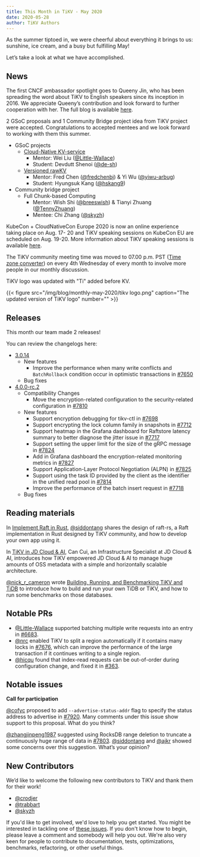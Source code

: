 ```yaml
---
title: This Month in TiKV - May 2020
date: 2020-05-28
author: TiKV Authors
---
```


As the summer tiptoed in, we were cheerful about everything it brings to us: sunshine, ice cream, and a busy but fulfilling May!

Let’s take a look at what we have accomplished.

## News

The first CNCF ambassador spotlight goes to Queeny Jin, who has been spreading the word about TiKV to English speakers since its inception in 2016. We appreciate Queeny’s contribution and look forward to further cooperation with her. The full blog is available [here](https://www.cncf.io/blog/2020/05/01/cncf-ambassador-spotlight-queeny-jin-of-tikv/).

2 GSoC proposals and 1 Community Bridge project idea from TiKV project were accepted. Congratulations to accepted mentees and we look forward to working with them this summer.

*   GSoC projects
    *   [Cloud-Native KV-service](https://summerofcode.withgoogle.com/projects/#5083657930276864) 
        *   Mentor: Wei Liu ([@Little-Wallace](https://github.com/Little-Wallace))
        *   Student: Devdutt Shenoi ([@de-sh](https://github.com/de-sh))
    *   [Versioned rawKV](https://summerofcode.withgoogle.com/projects/#6520944794796032)<span style="text-decoration:underline;"> </span>
        *   Mentor: Fred Chen ([@fredchenbj](https://github.com/fredchenbj)) & Yi Wu ([@yiwu-arbug](https://github.com/yiwu-arbug))
        *   Student: Hyungsuk Kang ([@hskang9](https://github.com/hskang9))
*   Community bridge project
    *   Full Chunk-based Computing
        *   Mentor: Wish Shi ([@breeswish](https://github.com/breeswish)) & Tianyi Zhuang ([@TennyZhuang](https://github.com/TennyZhuang))
        *   Mentee: Chi Zhang ([@skyzh](https://github.com/skyzh))

KubeCon + CloudNativeCon Europe 2020 is now an online experience taking place on Aug. 17- 20 and TiKV speaking sessions on KubeCon EU are scheduled on Aug. 19-20. More information about TiKV speaking sessions is available [here](https://events.linuxfoundation.org/kubecon-cloudnativecon-europe/program/schedule/).

The TiKV community meeting time was moved to 07.00 p.m. PST ([Time zone converter](https://www.google.com/search?sxsrf=ALeKk01UVqm3BLWjN2AJxMSG73KiUqUdDw%3A1589771998935&ei=3v7BXuDQOJSl-QaKq62ICQ&q=7pm+PST&oq=7pm+PST&gs_lcp=CgZwc3ktYWIQAzIECAAQQzIECAAQQzIECAAQQzIECAAQQzIECAAQQzIECAAQQzICCAAyAggAMgYIABAHEB4yAggAOgQIABBHOggIABAHEAoQHlDQWFicXGC-ZWgAcAF4AIABmwGIAa4CkgEDMC4ymAEAoAEBqgEHZ3dzLXdpeg&sclient=psy-ab&ved=0ahUKEwjgt5SaurzpAhWUUt4KHYpVC5EQ4dUDCAw&uact=5)) on every 4th Wednesday of every month to involve more people in our monthly discussion.

TiKV logo was updated with "Ti" added before KV.

{{< figure src="/img/blog/monthly-may-2020/tikv logo.png" caption="The updated version of TiKV logo" number="" >}}

## Releases

This month our team made 2 releases!

You can review the changelogs here:

*   [3.0.14](https://github.com/tikv/tikv/releases/tag/v3.0.14)
    *   New features
        *   Improve the performance when many write conflicts and  `BatchRollback` condition occur in optimistic transactions in [#7650](https://github.com/tikv/tikv/pull/7605)
    *   Bug fixes
*   [4.0.0-rc.2](https://github.com/tikv/tikv/releases/tag/v4.0.0-rc.2)
    *   Compatibility Changes
        *   Move the encryption-related configuration to the security-related configuration in [#7810](https://github.com/tikv/tikv/pull/7810)
    *   New features
        *   Support encryption debugging for tikv-ctl in [#7698](https://github.com/tikv/tikv/pull/7698)
        *   Support encrypting the lock column family in snapshots in [#7712](https://github.com/tikv/tikv/pull/7712)
        *   Support heatmap in the Grafana dashboard for Raftstore latency summary to better diagnose the jitter issue in [#7717](https://github.com/tikv/tikv/pull/7717)
        *   Support setting the upper limit for the size of the gRPC message in [#7824](https://github.com/tikv/tikv/pull/7824)
        *   Add in Grafana dashboard the encryption-related monitoring metrics in [#7827](https://github.com/tikv/tikv/pull/7827)
        *   Support Application-Layer Protocol Negotiation (ALPN) in [#7825](https://github.com/tikv/tikv/pull/7825)
        *   Support using the task ID provided by the client as the identifier in the unified read pool in [#7814](https://github.com/tikv/tikv/pull/7814)
        *   Improve the performance of the batch insert request in [#7718](https://github.com/tikv/tikv/pull/7718)
    *   Bug fixes

## Reading materials

In [Implement Raft in Rust](https://tikv.org/blog/implement-raft-in-rust/), [@siddontang](https://github.com/siddontang) shares the design of raft-rs, a Raft implementation in Rust designed by TiKV community, and how to develop your own app using it.

In [TiKV in JD Cloud & AI](https://tikv.org/blog/tikv-in-jd-cloud-ai/), Can Cui, an Infrastructure Specialist at JD Cloud & AI, introduces how TiKV empowered JD Cloud & AI to manage huge amounts of OSS metadata with a simple and horizontally scalable architecture. 

[@nick_r_cameron](https://twitter.com/nick_r_cameron) wrote [Building, Running, and Benchmarking TiKV and TiDB](https://pingcap.com/blog/building-running-and-benchmarking-tikv-and-tidb/) to introduce how to build and run your own TiDB or TiKV, and how to run some benchmarks on those databases.

## Notable PRs

*   [@Little-Wallace](https://github.com/Little-Wallace) supported batching multiple write requests into an entry in [#6683](https://github.com/tikv/tikv/pull/6683).
*   [@nrc](https://github.com/nrc) enabled TiKV to split a region automatically if it contains many locks in [#7676](https://github.com/tikv/tikv/pull/7676), which can improve the performance of the large transaction if it continues writing to a single region.
*   [@hicqu](https://github.com/hicqu) found that index-read requests can be out-of-order during configuration change, and fixed it in [#363](https://github.com/tikv/raft-rs/pull/363).

## Notable issues

**Call for participation**

[@cofyc](https://github.com/cofyc) proposed to add `--advertise-status-addr` flag to specify the status address to advertise in [#7920](https://github.com/tikv/tikv/issues/7920). Many comments under this issue show support to this proposal. What do you think?

[@zhangjinpeng1987](https://github.com/zhangjinpeng1987) suggested using RocksDB range deletion to truncate a continuously huge range of data in [#7803](https://github.com/tikv/tikv/issues/7803). [@siddontang](https://github.com/siddontang) and [@ajkr](https://github.com/ajkr) showed some concerns over this suggestion. What’s your opinion?


## New Contributors

We’d like to welcome the following new contributors to TiKV and thank them for their work!

*   [@crodjer](https://github.com/crodjer)
*   [@trabbart](https://github.com/trabbart)
*   [@skyzh](https://github.com/skyzh)

If you'd like to get involved, we'd love to help you get started. You might be interested in tackling one of [these issues](https://github.com/tikv/tikv/issues?q=is%3Aopen+is%3Aissue+label%3Adifficulty%2Feasy). If you don't know how to begin, please leave a comment and somebody will help you out. We're also very keen for people to contribute to documentation, tests, optimizations, benchmarks, refactoring, or other useful things.